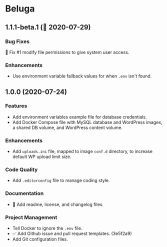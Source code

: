 # Beluga

<!--
Changelog formatting (http://semver.org/)

## Major.MinorAddorDeprec.Bugfix YYYY-MM-DD

### Features
### Enhancements
### Bug Fixes
### Experiments
### Deprecations
### Code Quality
### Documentation
### Build Tooling
### Project Management
-->

## 1.1.1-beta.1 (:construction: 2020-07-29)

### Bug Fixes

:bug: Fix #1 modify file permissions to give system user access.

### Enhancements

- Use environment variable fallback values for when `.env` isn't found.

## 1.0.0 (2020-07-24)

### Features

- Add environment variables example file for database credentials.
- Add Docker Compose file with MySQL database and WordPress images, a shared DB volume, and WordPress content volume.

### Enhancements

- Add `uploads.ini` file, mapped to image `conf.d` directory, to increase default WP upload limit size.

### Code Quality

- Add `.editorconfig` file to manage coding style.

### Documentation

- 📝 Add readme, license, and changelog files.

### Project Management

- Tell Docker to ignore the `.env` file.
- ✅ Add Github issue and pull request templates. (3e5f2a9)
- Add Git configuration files.
